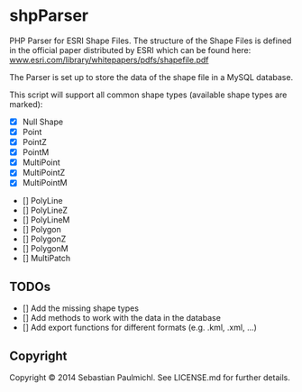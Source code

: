 shpParser
=========

PHP Parser for ESRI Shape Files.
The structure of the Shape Files is defined in the official paper distributed by ESRI which can be found here:
www.esri.com/library/whitepapers/pdfs/shapefile.pdf

The Parser is set up to store the data of the shape file in a MySQL database.

This script will support all common shape types (available shape types are marked):

- [x] Null Shape
- [x] Point
- [x] PointZ
- [x] PointM
- [x] MultiPoint
- [x] MultiPointZ
- [x] MultiPointM
- [] PolyLine
- [] PolyLineZ
- [] PolyLineM
- [] Polygon
- [] PolygonZ
- [] PolygonM
- [] MultiPatch

TODOs
-----

- [] Add the missing shape types
- [] Add methods to work with the data in the database
- [] Add export functions for different formats (e.g. .kml, .xml, ...)


Copyright
---------

Copyright &copy; 2014 Sebastian Paulmichl. See LICENSE.md for further details.
